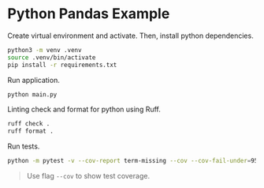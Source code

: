 # Python Pandas Example

Create virtual environment and activate. Then, install python dependencies.
```bash
python3 -m venv .venv
source .venv/bin/activate
pip install -r requirements.txt
```

Run application.
```bash
python main.py
```

Linting check and format for python using Ruff.
```bash
ruff check .
ruff format .
```

Run tests.
```bash
python -m pytest -v --cov-report term-missing --cov --cov-fail-under=95
```

> Use flag `--cov` to show test coverage.
